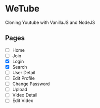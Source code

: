 # WeTube

Cloning Youtube with VanillaJS and NodeJS

## Pages

- [ ] Home
- [ ] Join
- [x] Login
- [x] Search
- [ ] User Detail
- [ ] Edit Profile
- [ ] Change Password
- [ ] Upload
- [ ] Video Detail
- [ ] Edit Video
